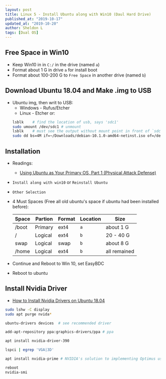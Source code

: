 ```yaml
---
layout: post
title: Linux 5 - Install Ubuntu along with Win10 (Daul Hard Drive)
published_at: "2019-10-17"
updated_at: "2019-10-20"
author: Sheldon L
tags: [Dual OS]
---
```


## Free Space in Win10
- Keep Win10 in in `C:/` in the drive (named `a`)
- Format about 1 G in drive `a` for install boot
- Format about 100-200 G to `Free Space` in another drive (named `b`)

## Download Ubuntu 18.04 and Make .img to USB
- Ubuntu img, then writ to USB:
  - Windows - Rufus/Etcher
  - Linux - Etcher or:
  ```bash
  lsblk    # find the location of usb, says 'sdc1'
  sudo umount /dev/sdc1 # unmount
  lsblk    # must see the output without mount point in front of `sdc1`
  sudo dd bs=4M if=~/Downloads/debian-10.1.0-amd64-netinst.iso of=/dev/sdc conv=fdatasync
  ```

## Installation

- Readings: 
  - [Using Ubuntu as Your Primary OS, Part 1 (Physical Attack Defense)](https://null-byte.wonderhowto.com/how-to/locking-down-linux-using-ubuntu-as-your-primary-os-part-1-physical-attack-defense-0185565/)

- `Install along with win10` or `Reinstall Ubuntu`
- `Other Selection`
- 4 Must Spaces (Free all old ubuntu's space if ubuntu had been installed before):

    |Space|Partion|Format|Location|Size|
    |-|-|-|-|-|
    |/boot|Primary|ext4|`a`|about 1 G|
    |/|Logical|ext4|`b`|20 - 40 G|
    |swap|Logical|swap|`b`|about 8 G|
    |/home|Logical|ext4|`b`|all remained|

- Continue and Reboot to Win 10, set EasyBDC
- Reboot to ubuntu

## Install Nvidia Driver

- [How to Install Nvidia Drivers on Ubuntu 18.04](https://linoxide.com/linux-how-to/install-nvidia-drivers-ubuntu/)

```bash
sudo lshw -C display
sudo apt purge nvida*

ubuntu-drivers devices  # see recommended driver

add-apt-repository ppa:graphics-drivers/ppa # ppa

apt install nvidia-driver-390

lspci | egrep 'VGA|3D'

apt install nvidia-prime # NVIDIA's solution to implementing Optimus usability on Linux. 

reboot
nvidia-smi
```
